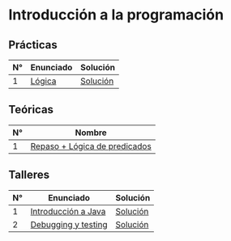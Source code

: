 # Introducción a la programación

## Prácticas

| N° | Enunciado | Solución |
| - | - |-
| 1 |[Lógica](practicas/practica-1/practica-1.pdf) | [Solución](practicas/practica-1/practica-1-solucion.md)

## Teóricas

| N° | Nombre |
| - | -
| 1 | [Repaso + Lógica de predicados](teoricas/teorica-1.pdf)

## Talleres

| N° | Enunciado | Solución |
| - | - |-
| 1 |[Introducción a Java](laboratorios\talleres\taller-1\taller-1.pdf)|[Solución](laboratorios\talleres\taller-1\solucion)
| 2 |[Debugging y testing](laboratorios\talleres\taller-2\taller-2.pdf)|[Solución](laboratorios\talleres\taller-2\solucion)
